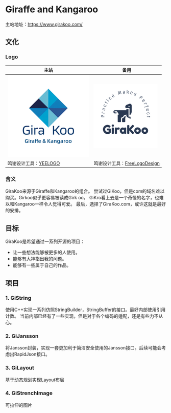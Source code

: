 # Giraffe and Kangaroo

主站地址：https://www.girakoo.com/

## 文化

### Logo

| 主站 | 备用 |
| ---- | ---- |
| ![logo](img\logo.png) | ![logo1](img\logo1.png) |
| 鸣谢设计工具：[YEELOGO](http://yeelogo.com/) | 鸣谢设计工具：[FreeLogoDesign](http://www.freelogodesign.org/) |

### 含义

GiraKoo来源于Giraffe和Kangaroo的组合。
尝试过GiKoo，但是com的域名难以购买。Girkoo似乎更容易被读成Girk oo。
GiKro看上去是一个奇怪的名字，也难以和Kangaroo一样令人觉得可爱。
最后，选择了GiraKoo.com，或许这就是最好的安排。

## 目标

GiraKoo是希望通过一系列开源的项目：

- 让一些想法能够被更多的人使用。
- 能够有大神指出我的问题。
- 能够有一些属于自己的作品。

## 项目

### 1. GiString

使用C++实现一系列仿照StringBuilder，StringBuffer的接口。最好内部使用引用计数。
当前内部已经有了一些实现，但是对于各个编码的适配，还是有些力不从心。

### 2. GiJansson

将Jansson封装，实现一套更加利于简洁安全使用的Jansson接口。后续可能会考虑出RapidJson接口。

### 3. GiLayout

基于动态规划实现Layout布局

### 4. GiStrenchImage

可拉伸的图片